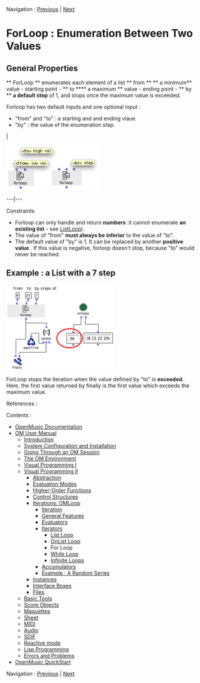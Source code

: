 
Navigation : [Previous](OnListLoop "page précédente\(OnList
Loop\)") | [Next](WhileLoop "Next\(While Loop\)")

# ForLoop : Enumeration Between Two Values

## General Properties

** ForLoop ** enumerates each element of a list ** from ** ** a minimum**
value - starting point - ** to **** a maximum ** value - ending point - ** by
** **a default step** of 1, and stops once the maximum value is exceeded.

Forloop has two default inputs and one optional input :

  * "from" and "to" : a starting and and ending vlaue
  * "by" : the value of the enumeration step.

|

![](../res/forloopdef.png)  
  
---|---  
  
Constraints

  * Forloop can only handle and return **numbers**  :it cannot enumerate **an existing list** \- see [ListLoop](ListLoop)).
  * The value of "from" **must always be inferior** to the value of "to".
  * The default value of "by" is 1. It can be replaced by another **positive value** . If this value is negative, forloop doesn't stop, because "to" would never be reached.

## Example : a List with a 7 step

![](../res/forloop1a.png)

ForLoop stops the iteration when the value defined by "to" is **exceeded**.
Here, the first value returned by finally is the first value which exceeds the
maximum value.

References :

Contents :

  * [OpenMusic Documentation](OM-Documentation)
  * [OM User Manual](OM-User-Manual)
    * [Introduction](00-Contents)
    * [System Configuration and Installation](Installation)
    * [Going Through an OM Session](Goingthrough)
    * [The OM Environment](Environment)
    * [Visual Programming I](BasicVisualProgramming)
    * [Visual Programming II](AdvancedVisualProgramming)
      * [Abstraction](Abstraction)
      * [Evaluation Modes](EvalModes)
      * [Higher-Order Functions](HighOrder)
      * [Control Structures](Control)
      * [Iterations: OMLoop](OMLoop)
        * [Iteration](LoopIntro)
        * [General Features](LoopGeneral)
        * [Evaluators](LoopEvaluators)
        * [Iterators](LoopIterators)
          * [List Loop](ListLoop)
          * [OnList Loop](OnListLoop)
          * For Loop
          * [While Loop](WhileLoop)
          * [Infinite Loops](InfiniteLoops)
        * [Accumulators](LoopAccumulators)
        * [Example : A Random Series](LoopExample)
      * [Instances](Instances)
      * [Interface Boxes](InterfaceBoxes)
      * [Files](Files)
    * [Basic Tools](BasicObjects)
    * [Score Objects](ScoreObjects)
    * [Maquettes](Maquettes)
    * [Sheet](Sheet)
    * [MIDI](MIDI)
    * [Audio](Audio)
    * [SDIF](SDIF)
    * [Reactive mode](Reactive)
    * [Lisp Programming](Lisp)
    * [Errors and Problems](errors)
  * [OpenMusic QuickStart](QuickStart-Chapters)

Navigation : [Previous](OnListLoop "page précédente\(OnList
Loop\)") | [Next](WhileLoop "Next\(While Loop\)")

